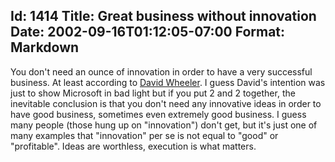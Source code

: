 Id: 1414
Title: Great business without innovation
Date: 2002-09-16T01:12:05-07:00
Format: Markdown
--------------
You don't need an ounce of innovation in order to have a very successful
business. At least according to [David
Wheeler](http://www.dwheeler.com/innovation/microsoft.html). I guess
David's intention was just to show Microsoft in bad light but if you put
2 and 2 together, the inevitable conclusion is that you don't need any
innovative ideas in order to have good business, sometimes even
extremely good business. I guess many people (those hung up on
"innovation") don't get, but it's just one of many examples that
"innovation" per se is not equal to "good" or "profitable". Ideas are
worthless, execution is what matters.
